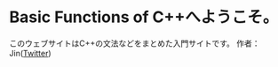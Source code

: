 # Basic Functions of C++へようこそ。
このウェブサイトはC++の文法などをまとめた入門サイトです。
作者：Jin([Twitter](https://twitter.com/CPP_IS_GOD))
